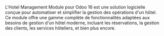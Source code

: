 L'Hotel Management Module pour Odoo 16 est une solution logicielle conçue pour automatiser et simplifier la gestion des opérations d'un hôtel. Ce module offre une gamme complète de fonctionnalités adaptées aux besoins de gestion d'un hôtel moderne, incluant les réservations, la gestion des clients, les services hôteliers, et bien plus encore.
